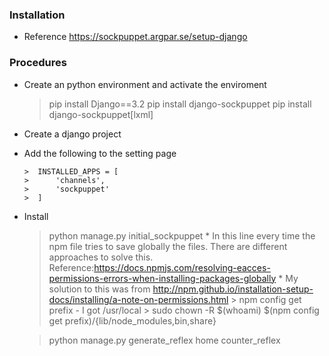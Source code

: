 ### Installation 

* Reference
        https://sockpuppet.argpar.se/setup-django

### Procedures
* Create an python environment and activate the enviroment 
    > pip install Django==3.2 
    > pip install django-sockpuppet
    > pip install django-sockpuppet[lxml]
* Create a django project
* Add the following to the setting page

      >  INSTALLED_APPS = [
      >      'channels',
      >      'sockpuppet'
      >  ]
* Install
    > python manage.py initial_sockpuppet
        * In this line every time the npm file tries to save globally the files. There are different approaches to solve this. Reference:https://docs.npmjs.com/resolving-eacces-permissions-errors-when-installing-packages-globally
        * My solution to this was from http://npm.github.io/installation-setup-docs/installing/a-note-on-permissions.html
        >  npm config get prefix - I got /usr/local
        >  sudo chown -R $(whoami) $(npm config get prefix)/{lib/node_modules,bin,share}

    > python manage.py generate_reflex home counter_reflex




        


